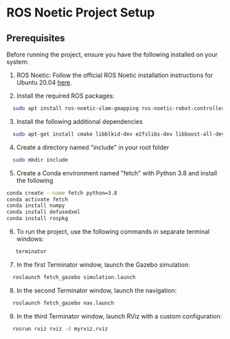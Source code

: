 # ROS Noetic Project Setup

## Prerequisites
Before running the project, ensure you have the following installed on your system:

1. ROS Noetic: Follow the official ROS Noetic installation instructions for Ubuntu 20.04 [here](http://wiki.ros.org/noetic/Installation/Ubuntu).

2. Install the required ROS packages:

```bash
  sudo apt install ros-noetic-slam-gmapping ros-noetic-robot-controllers ros-noetic-rgbd-launch ros-noetic-tf2-sensor-msgs ros-noetic-moveit-core ros-noetic-move-base-msgs
```

3. Install the following additional dependencies 

```bash
  sudo apt-get install cmake libblkid-dev e2fslibs-dev libboost-all-dev libaudit-dev build-essential g++ python-dev autotools-dev libicu-dev libbz2-dev libsdl1.2-dev libsdl-image1.2-dev terminator
```

4. Create a directory named "include" in your root folder

```bash
  sudo mkdir include
```

5. Create a Conda environment named "fetch" with Python 3.8 and install the following

```bash
conda create --name fetch python=3.8
conda activate fetch
conda install numpy
conda install defusedxml
conda install rospkg
```

6. To run the project, use the following commands in separate terminal windows:
   
```bash
   terminator
```

7. In the first Terminator window, launch the Gazebo simulation:

```bash
  roslaunch fetch_gazebo simulation.launch
```

8. In the second Terminator window, launch the navigation:

```bash
  roslaunch fetch_gazebo nav.launch
```

9. In the third Terminator window, launch RViz with a custom configuration:

```bash
  rosrun rviz rviz -d myrviz.rviz
```

